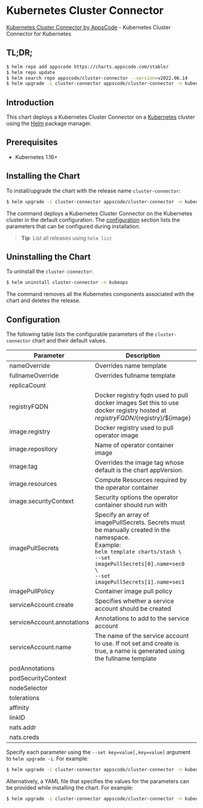 # Kubernetes Cluster Connector

[Kubernetes Cluster Connector by AppsCode](https://github.com/kubeops/cluster-connector) - Kubernetes Cluster Connector for Kubernetes

## TL;DR;

```bash
$ helm repo add appscode https://charts.appscode.com/stable/
$ helm repo update
$ helm search repo appscode/cluster-connector --version=v2022.06.14
$ helm upgrade -i cluster-connector appscode/cluster-connector -n kubeops --create-namespace --version=v2022.06.14
```

## Introduction

This chart deploys a Kubernetes Cluster Connector on a [Kubernetes](http://kubernetes.io) cluster using the [Helm](https://helm.sh) package manager.

## Prerequisites

- Kubernetes 1.16+

## Installing the Chart

To install/upgrade the chart with the release name `cluster-connector`:

```bash
$ helm upgrade -i cluster-connector appscode/cluster-connector -n kubeops --create-namespace --version=v2022.06.14
```

The command deploys a Kubernetes Cluster Connector on the Kubernetes cluster in the default configuration. The [configuration](#configuration) section lists the parameters that can be configured during installation.

> **Tip**: List all releases using `helm list`

## Uninstalling the Chart

To uninstall the `cluster-connector`:

```bash
$ helm uninstall cluster-connector -n kubeops
```

The command removes all the Kubernetes components associated with the chart and deletes the release.

## Configuration

The following table lists the configurable parameters of the `cluster-connector` chart and their default values.

|         Parameter          |                                                                                                            Description                                                                                                             |            Default             |
|----------------------------|------------------------------------------------------------------------------------------------------------------------------------------------------------------------------------------------------------------------------------|--------------------------------|
| nameOverride               | Overrides name template                                                                                                                                                                                                            | <code>""</code>                |
| fullnameOverride           | Overrides fullname template                                                                                                                                                                                                        | <code>""</code>                |
| replicaCount               |                                                                                                                                                                                                                                    | <code>1</code>                 |
| registryFQDN               | Docker registry fqdn used to pull docker images Set this to use docker registry hosted at ${registryFQDN}/${registry}/${image}                                                                                                     | <code>""</code>                |
| image.registry             | Docker registry used to pull operator image                                                                                                                                                                                        | <code>appscode</code>          |
| image.repository           | Name of operator container image                                                                                                                                                                                                   | <code>cluster-connector</code> |
| image.tag                  | Overrides the image tag whose default is the chart appVersion.                                                                                                                                                                     | <code>""</code>                |
| image.resources            | Compute Resources required by the operator container                                                                                                                                                                               | <code>{}</code>                |
| image.securityContext      | Security options the operator container should run with                                                                                                                                                                            | <code>{}</code>                |
| imagePullSecrets           | Specify an array of imagePullSecrets. Secrets must be manually created in the namespace. <br> Example: <br> `helm template charts/stash \` <br> `--set imagePullSecrets[0].name=sec0 \` <br> `--set imagePullSecrets[1].name=sec1` | <code>[]</code>                |
| imagePullPolicy            | Container image pull policy                                                                                                                                                                                                        | <code>Always</code>            |
| serviceAccount.create      | Specifies whether a service account should be created                                                                                                                                                                              | <code>true</code>              |
| serviceAccount.annotations | Annotations to add to the service account                                                                                                                                                                                          | <code>{}</code>                |
| serviceAccount.name        | The name of the service account to use. If not set and create is true, a name is generated using the fullname template                                                                                                             | <code>""</code>                |
| podAnnotations             |                                                                                                                                                                                                                                    | <code>{}</code>                |
| podSecurityContext         |                                                                                                                                                                                                                                    | <code>{}</code>                |
| nodeSelector               |                                                                                                                                                                                                                                    | <code>{}</code>                |
| tolerations                |                                                                                                                                                                                                                                    | <code>[]</code>                |
| affinity                   |                                                                                                                                                                                                                                    | <code>{}</code>                |
| linkID                     |                                                                                                                                                                                                                                    | <code>""</code>                |
| nats.addr                  |                                                                                                                                                                                                                                    | <code>""</code>                |
| nats.creds                 |                                                                                                                                                                                                                                    | <code>""</code>                |


Specify each parameter using the `--set key=value[,key=value]` argument to `helm upgrade -i`. For example:

```bash
$ helm upgrade -i cluster-connector appscode/cluster-connector -n kubeops --create-namespace --version=v2022.06.14 --set replicaCount=1
```

Alternatively, a YAML file that specifies the values for the parameters can be provided while
installing the chart. For example:

```bash
$ helm upgrade -i cluster-connector appscode/cluster-connector -n kubeops --create-namespace --version=v2022.06.14 --values values.yaml
```
